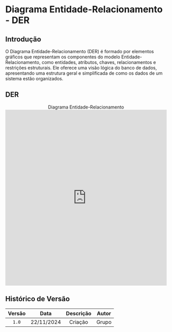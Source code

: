 # Diagrama Entidade-Relacionamento - DER

## Introdução
O Diagrama Entidade-Relacionamento (DER) é formado por elementos gráficos que representam os componentes do modelo Entidade-Relacionamento, como entidades, atributos, chaves, relacionamentos e restrições estruturais. Ele oferece uma visão lógica do banco de dados, apresentando uma estrutura geral e simplificada de como os dados de um sistema estão organizados.

## DER

<center>
<figcaption>Diagrama Entidade-Relacionamento</figcaption>
<iframe frameborder="0" style="width:100%;height:550px;" src="https://viewer.diagrams.net/?tags=%7B%7D&lightbox=1&highlight=0000ff&edit=_blank&layers=1&nav=1&title=C%C3%B3pia%20do%20Modelo%20do%20Banco#Uhttps%3A%2F%2Fdrive.google.com%2Fuc%3Fid%3D1LmqFYalKUFanMXNyoyCjIa3fUyVEtV8_%26export%3Ddownload"></iframe>
</center>

## Histórico de Versão

| Versão |     Data   | Descrição | Autor |
| :----: | :--------: | :-------: | :---: |
| `1.0`  | 22/11/2024 | Criação   | Grupo |